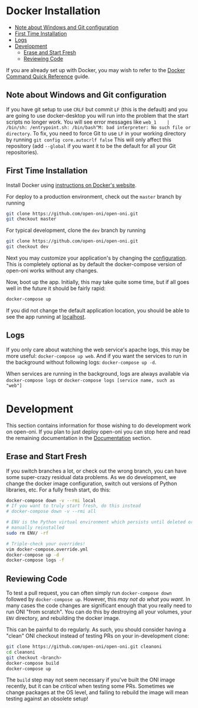# Docker Installation

- [Note about Windows and Git configuration](#note-about-windows-and-git-configuration)
- [First Time Installation](#first-time-installation)
- [Logs](#logs)
- [Development](#development)
  - [Erase and Start Fresh](#erase-and-start-fresh)
  - [Reviewing Code](#reviewing-code)


If you are already set up with Docker, you may wish to refer to the
[Docker Command Quick Reference](/docs/advanced/docker-reference.md) guide.

## Note about Windows and Git configuration
If you have git setup to use `CRLF` but commit `LF` (this is the default) and you are going to use docker-desktop you will run into
the problem that the start scripts no longer work. You will see error messages like `web_1    | /bin/sh: /entrypoint.sh: /bin/bash^M: bad interpreter: No such file or directory`. To fix, you need to force Git to use `LF` in your working directory by running `git config core.autocrlf false`
This will only affect this repository (add `--global` if you want it to be the default for all your Git repositories).

## First Time Installation
Install Docker using [instructions on Docker's website](https://www.docker.com/products/docker-desktop).

For deploy to a production environment, check out the `master` branch by running
```bash
git clone https://github.com/open-oni/open-oni.git
git checkout master
```

For typical development, clone the `dev` branch by running
```bash
git clone https://github.com/open-oni/open-oni.git
git checkout dev
```

Next you may customize your application's by changing the [configuration](/docs/customization/configuration.md#configuring-your-app).
This is completely optional as by default the docker-compose version of open-oni works without any changes.

Now, boot up the app. Initially, this may take quite some time, but if all goes well in the future it should be fairly rapid:

```bash
docker-compose up
```

If you did not change the default application location, you should be able to see the app running at [localhost](http://localhost).

## Logs

If you only care about watching the web service's apache logs, this may be more
useful: `docker-compose up web`.  And if you want the services to run in the
background without following logs: `docker-compose up -d`.

When services are running in the background, logs are always available via
`docker-compose logs` or `docker-compose logs [service name, such as "web"]`

# Development
This section contains information for those wishing to do development work on open-oni. 
If you plan to just deploy open-oni you can stop here and read the remaining documentation in the [Documentation](/docs/README.md) section.

## Erase and Start Fresh

If you switch branches a lot, or check out the wrong branch, you can have some
super-crazy residual data problems.  As we do development, we change the docker
image configuration, switch out versions of Python libraries, etc.  For a fully
fresh start, do this:

```bash
docker-compose down -v --rmi local
# If you want to truly start fresh, do this instead
# docker-compose down -v --rmi all

# ENV is the Python virtual environment which persists until deleted or
# manually reinstalled
sudo rm ENV/ -rf

# Triple-check your overrides!
vim docker-compose.override.yml
docker-compose up -d
docker-compose logs -f
```

## Reviewing Code

To test a pull request, you can often simply run `docker-compose down` followed
by `docker-compose up`.  However, this *may not do what you want*.  In many
cases the code changes are significant enough that you really need to run ONI
"from scratch".  You can do this by destroying all your volumes, your `ENV`
directory, and rebuilding the docker image.

This can be painful to do regularly.  As such, you should consider having a
"clean" ONI checkout instead of testing PRs on your in-development clone:

```bash
git clone https://github.com/open-oni/open-oni.git cleanoni
cd cleanoni
git checkout <branch>
docker-compose build
docker-compose up
```

The `build` step may not seem necessary if you've built the ONI image recently,
but it can be *critical* when testing some PRs.  Sometimes we change packages
at the OS level, and failing to rebuild the image will mean testing against an
obsolete setup!
